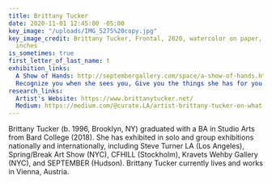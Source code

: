```yaml
---
title: Brittany Tucker
date: 2020-11-01 12:45:00 -05:00
key_image: "/uploads/IMG_5275%20copy.jpg"
key_image_credit: Brittany Tucker, Frontal, 2020, watercolor on paper, 39.5 x 27.5
  inches
is_sometimes: true
first_letter_of_last_name: t
exhibition_links:
  A Show of Hands: http://septembergallery.com/space/a-show-of-hands.html
  Recognize you when she sees you, Give you the things she has for you.: http://septembergallery.com/space/recognize-you-when-she-sees-you-give-you-the-thing-she-has-for-you.html
research_links:
  Artist's Website: https://www.brittanytucker.net/
  Medium: https://medium.com/@curate.LA/artist-brittany-tucker-on-what-comes-after-representation-44f3ce6328d5
---
```


Brittany Tucker (b. 1996, Brooklyn, NY) graduated with a BA in Studio Arts from Bard College (2018). She has exhibited in solo and group exhibitions nationally and internationally, including Steve Turner LA (Los Angeles), Spring/Break Art Show (NYC), CFHILL (Stockholm), Kravets Wehby Gallery (NYC), and SEPTEMBER (Hudson). Brittany Tucker currently lives and works in Vienna, Austria.
